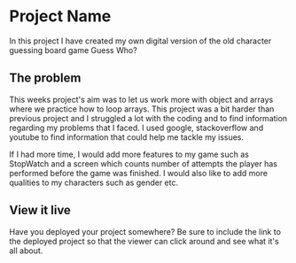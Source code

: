 # Project Name

In this project I have created my own digital version of the old character guessing board game Guess Who?

## The problem

This weeks project's aim was to let us work more with object and arrays where we practice how to loop arrays. This project was a bit harder than previous project and I struggled a lot with the coding and to find information regarding my problems that I faced. I used google, stackoverflow and youtube to find information that could help me tackle my issues. 

If I had more time, I would add more features to my game such as StopWatch and a screen which counts number of attempts the player has performed before the game was finished. I would also like to add more qualities to my characters such as gender etc.  


## View it live

Have you deployed your project somewhere? Be sure to include the link to the deployed project so that the viewer can click around and see what it's all about.
